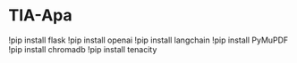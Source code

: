 # TIA-Apa

!pip install flask
!pip install openai
!pip install langchain
!pip install PyMuPDF
!pip install chromadb
!pip install tenacity

